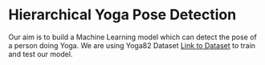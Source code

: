 # Hierarchical Yoga Pose Detection 
Our aim is to build a Machine Learning model which can detect the pose of a person doing Yoga.
We are using Yoga82 Dataset [Link to Dataset](https://sites.google.com/view/yoga-82/home) to train and test our model.

